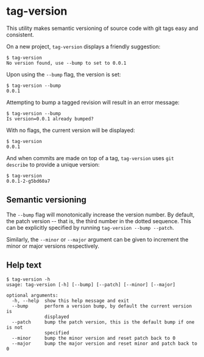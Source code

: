 # tag-version

This utility makes semantic versioning of source code with git tags easy and consistent.

On a new project, `tag-version` displays a friendly suggestion:

```
$ tag-version
No version found, use --bump to set to 0.0.1
```

Upon using the `--bump` flag, the version is set:

```
$ tag-version --bump
0.0.1
```

Attempting to bump a tagged revision will result in an error message:

```
$ tag-version --bump
Is version=0.0.1 already bumped?
```

With no flags, the current version will be displayed:

```
$ tag-version
0.0.1
```

And when commits are made on top of a tag, `tag-version` uses `git describe` to provide a unique version:

```
$ tag-version
0.0.1-2-g5bd60a7
```

## Semantic versioning

The `--bump` flag will monotonically increase the version number.  By default, the patch version -- that is, the third number in the dotted sequence.  This can be explicitly specified by running `tag-version --bump --patch`.

Similarly, the `--minor` or `--major` argument can be given to increment the minor or major versions respectively.


## Help text

```
$ tag-version -h
usage: tag-version [-h] [--bump] [--patch] [--minor] [--major]

optional arguments:
  -h, --help  show this help message and exit
  --bump      perform a version bump, by default the current version is
              displayed
  --patch     bump the patch version, this is the default bump if one is not
              specified
  --minor     bump the minor version and reset patch back to 0
  --major     bump the major version and reset minor and patch back to 0
```

